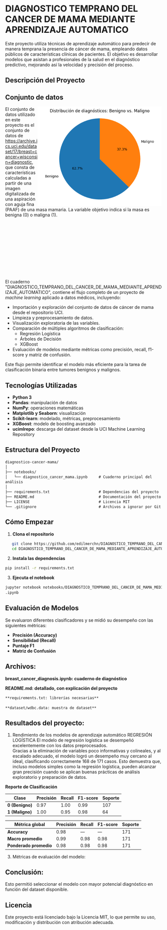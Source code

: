 # DIAGNOSTICO TEMPRANO DEL CANCER DE MAMA MEDIANTE APRENDIZAJE AUTOMATICO

Este proyecto utiliza técnicas de aprendizaje automático para predecir de manera temprana la presencia de cáncer de mama, empleando datos públicos de características clínicas de pacientes. El objetivo es desarrollar modelos que asistan a profesionales de la salud en el diagnóstico predictivo, mejorando así la velocidad y precisión del proceso.

## Descripción del Proyecto
## Conjunto de datos
</head>
<body>

<img src="img/1.png" width="400" align="right"/>

El conjunto de datos utilizado en este proyecto es el conjunto de datos de https://archive.ics.uci.edu/dataset/17/breast+cancer+wisconsin+diagnostic, que consta de características calculadas a partir de una imagen digitalizada de una aspiración con aguja fina (PAAF) de una masa mamaria. La variable objetivo indica si la masa es benigna (0) o maligna (1).

<br><br><br><br><br><br><br><br><br><br>

El cuaderno "DIAGNOSTICO_TEMPRANO_DEL_CANCER_DE_MAMA_MEDIANTE_APRENDIZAJE_AUTOMATICO", contiene el flujo completo de un proyecto de *machine learning* aplicado a datos médicos, incluyendo:

- Importación y exploración del conjunto de datos de cáncer de mama desde el repositorio UCI.
- Limpieza y preprocesamiento de datos.
- Visualización exploratoria de las variables.
- Comparación de múltiples algoritmos de clasificación:
  - Regresión Logística
  - Árboles de Decisión
  - XGBoost
- Evaluación de modelos mediante métricas como precisión, recall, f1-score y matriz de confusión.

Este flujo permite identificar el modelo más eficiente para la tarea de clasificación binaria entre tumores benignos y malignos.

## Tecnologías Utilizadas

- **Python 3**
- **Pandas**: manipulación de datos
- **NumPy**: operaciones matemáticas
- **Matplotlib y Seaborn**: visualización
- **Scikit-learn**: modelado, métricas, preprocesamiento
- **XGBoost**: modelo de boosting avanzado
- **ucimlrepo**: descarga del dataset desde la UCI Machine Learning Repository

## Estructura del Proyecto

```
diagnostico-cancer-mama/
│
├── notebooks/
│   └── diagnostico_cancer_mama.ipynb     # Cuaderno principal del análisis
│
├── requirements.txt                      # Dependencias del proyecto
├── README.md                             # Documentación del proyecto
├── LICENSE                               # Licencia MIT
└── .gitignore                            # Archivos a ignorar por Git
```

## Cómo Empezar

1. **Clona el repositorio**
```bash
   git clone https://github.com/edilmerchn/DIAGNOSTICO_TEMPRANO_DEL_CANCER_DE_MAMA_MEDIANTE_APRENDIZAJE_AUTOMATICO
   cd DIAGNOSTICO_TEMPRANO_DEL_CANCER_DE_MAMA_MEDIANTE_APRENDIZAJE_AUTOMATICO
```

2. **Instala las dependencias**
```bash
pip install -r requirements.txt
```

3. **Ejecuta el notebook**
```bash
jupyter notebook notebooks/DIAGNOSTICO_TEMPRANO_DEL_CANCER_DE_MAMA_MEDIANTE_APRENDIZAJE_AUTOMATICO
.ipynb
```

## Evaluación de Modelos

Se evaluaron diferentes clasificadores y se midió su desempeño con las siguientes métricas:

- **Precisión (Accuracy)**
- **Sensibilidad (Recall)**
- **Puntaje F1**
- **Matriz de Confusión**

## Archivos:

   **breast_cancer_diagnosis.ipynb: cuaderno de diagnóstico**

   **README.md: detallado, con explicación del proyecto**

    **requirements.txt: librerías necesarias**

    **dataset/wdbc.data: muestra de dataset**

## Resultados del proyecto:
  1. Rendimiento de los modelos de aprendizaje automático
REGRESIÓN LOGÍSTICA
El modelo de regresión logística se desempeñó excelentemente con los datos preprocesados.  
Gracias a la eliminación de variables poco informativas y colineales, y al escalado adecuado, el modelo logró un desempeño muy cercano al ideal, clasificando correctamente 168 de 171 casos.
Esto demuestra que, incluso modelos simples como la regresión logística, pueden alcanzar gran precisión cuando se aplican buenas prácticas de análisis exploratorio y preparación de datos.

**Reporte de Clasificación**

| Clase | Precisión | Recall | F1-score | Soporte |
|-------|-----------|--------|----------|---------|
| **0 (Benigno)** | 0.97 | 1.00 | 0.99 | 107 |
| **1 (Maligno)** | 1.00 | 0.95 | 0.98 | 64 |

| Métrica global | Precisión | Recall | F1-score | Soporte |
|----------------|-----------|--------|----------|---------|
| **Accuracy**        | 0.98 | — | — | 171 |
| **Macro promedio**  | 0.99 | 0.98 | 0.98 | 171 |
| **Ponderado promedio** | 0.98 | 0.98 | 0.98 | 171 |



  3. Métricas de evaluación del modelo:


## Conclusión:

Esto permitió seleccionar el modelo con mayor potencial diagnóstico en función del dataset disponible.

## Licencia

Este proyecto está licenciado bajo la Licencia MIT, lo que permite su uso, modificación y distribución con atribución adecuada.
